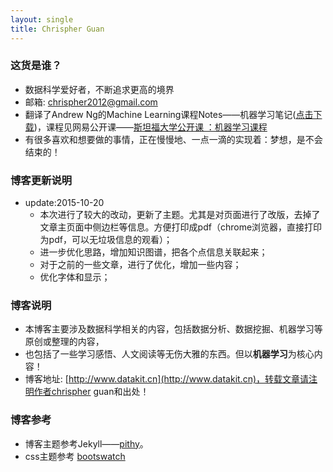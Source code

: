 ```yaml
---
layout: single
title: Chrispher Guan 
---
```


### 这货是谁？
- 数据科学爱好者，不断追求更高的境界
- 邮箱: chrispher2012@gmail.com
- 翻译了Andrew Ng的Machine Learning课程Notes——机器学习笔记([点击下载](https://raw.githubusercontent.com/chrispher/chrispher.github.com/master/_drafts/machine_learning_notes_ng.docx))，课程见网易公开课——[斯坦福大学公开课 ：机器学习课程](http://v.163.com/special/opencourse/machinelearning.html)
- 有很多喜欢和想要做的事情，正在慢慢地、一点一滴的实现着：梦想，是不会结束的！

### 博客更新说明

- update:2015-10-20
    + 本次进行了较大的改动，更新了主题。尤其是对页面进行了改版，去掉了文章主页面中侧边栏等信息。方便打印成pdf（chrome浏览器，直接打印为pdf，可以无垃圾信息的观看）；
    + 进一步优化思路，增加知识图谱，把各个点信息关联起来；
    + 对于之前的一些文章，进行了优化，增加一些内容；
    + 优化字体和显示；

### 博客说明

- 本博客主要涉及数据科学相关的内容，包括数据分析、数据挖掘、机器学习等原创或整理的内容，
- 也包括了一些学习感悟、人文阅读等无伤大雅的东西。但以**机器学习**为核心内容！
- 博客地址: [http://www.datakit.cn](http://www.datakit.cn)，转载文章请注明作者chrispher guan和出处！

### 博客参考
- 博客主题参考Jekyll——[pithy](https://github.com/guovz/pithy)。
- css主题参考 [bootswatch](http://bootswatch.com)

